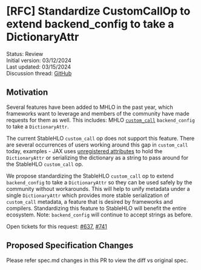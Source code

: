 # [RFC] Standardize CustomCallOp to extend backend_config to take a DictionaryAttr

Status: Review<br/>
Initial version: 03/12/2024<br/>
Last updated: 03/15/2024<br/>
Discussion thread: [GitHub](https://github.com/openxla/stablehlo/pull/2097)

## Motivation

Several features have been added to MHLO in the past year, which frameworks want
to leverage and members of the community have made requests for them as well.
This includes: MHLO
[`custom_call`](https://github.com/tensorflow/mlir-hlo/blob/master/mhlo/IR/hlo_ops.td#L2483)
`backend_config` to take a `DictionaryAttr`.

The current StableHLO `custom_call` op does not support this feature. There are several
occurrences of users working around this gap in `custom_call` today, examples -
JAX uses [unregistered attributes](https://github.com/google/jax/blob/1ed27ecebb92e916b45601e3a107971170a4592b/jaxlib/hlo_helpers.py#L191)
to hold the `DictionaryAttr` or serializing the dictionary as a string
to pass around for the StableHLO `custom_call` op.

We propose standardizing the StableHLO `custom_call` op to extend `backend_config`
to take a `DictionaryAttr` so they can be used safely by the community without
workarounds. This will help to unify metadata under a single `DictionaryAttr` which
provides more stable serialization of `custom_call` metadata, a feature that is
desired by frameworks and compilers. Standardizing this feature to StableHLO
will benefit the entire ecosystem.
Note: `backend_config` will continue to accept strings as before.

Open tickets for this request: [#637](https://github.com/openxla/stablehlo/issues/637),
[#741](https://github.com/openxla/stablehlo/issues/741)

## Proposed Specification Changes

Please refer spec.md changes in this PR to view the diff vs original spec.
